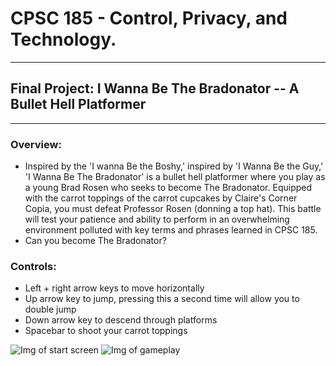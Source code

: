 # CPSC 185 - Control, Privacy, and Technology.
---

## Final Project: I Wanna Be The Bradonator -- A Bullet Hell Platformer
---
  ### **Overview**:
  - Inspired by the 'I wanna Be the Boshy,' inspired by 'I Wanna Be the Guy,' 'I Wanna Be The Bradonator' is a bullet hell platformer where you play as a young Brad Rosen who seeks to become The Bradonator. Equipped with the carrot toppings of the carrot cupcakes by Claire's Corner Copia, you must defeat Professor Rosen (donning a top hat). This battle will test your patience and ability to perform in an overwhelming       environment polluted with key terms and phrases learned in CPSC 185. 
  - Can you become The Bradonator?

  ### **Controls**:
  - Left + right arrow keys to move horizontally
  - Up arrow key to jump, pressing this a second time will allow you to double jump
  - Down arrow key to descend through platforms
  - Spacebar to shoot your carrot toppings

![Img of start screen](https://i.imgur.com/f8PSQD2.png)
![Img of gameplay](https://i.imgur.com/jLrYEVf.png)
